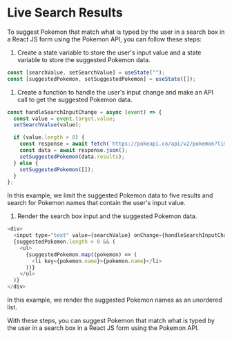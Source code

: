 # Live Search Results

To suggest Pokemon that match what is typed by the user in a search box in a React JS form using the Pokemon API, you can follow these steps:

1. Create a state variable to store the user's input value and a state variable to store the suggested Pokemon data.

```javascript
const [searchValue, setSearchValue] = useState("");
const [suggestedPokemon, setSuggestedPokemon] = useState([]);
```

1. Create a function to handle the user's input change and make an API call to get the suggested Pokemon data.

```javascript
const handleSearchInputChange = async (event) => {
  const value = event.target.value;
  setSearchValue(value);

  if (value.length > 0) {
    const response = await fetch(`https://pokeapi.co/api/v2/pokemon?limit=5&offset=0&search=${value}`);
    const data = await response.json();
    setSuggestedPokemon(data.results);
  } else {
    setSuggestedPokemon([]);
  }
};
```

In this example, we limit the suggested Pokemon data to five results and search for Pokemon names that contain the user's input value.

1. Render the search box input and the suggested Pokemon data.

```javascript
<div>
  <input type="text" value={searchValue} onChange={handleSearchInputChange} />
  {suggestedPokemon.length > 0 && (
    <ul>
      {suggestedPokemon.map((pokemon) => (
        <li key={pokemon.name}>{pokemon.name}</li>
      ))}
    </ul>
  )}
</div>
```

In this example, we render the suggested Pokemon names as an unordered list.

With these steps, you can suggest Pokemon that match what is typed by the user in a search box in a React JS form using the Pokemon API.

